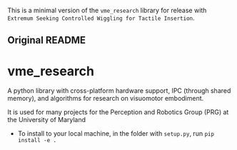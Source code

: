 This is a minimal version of the `vme_research` library for release with `Extremum Seeking Controlled Wiggling for Tactile Insertion`.

## Original README
# vme_research

A python library with cross-platform hardware support, IPC (through shared memory), and algorithms for research on visuomotor embodiment.

It is used for many projects for the Perception and Robotics Group (PRG) at the University of Maryland

- To install to your local machine, in the folder with ```setup.py```, run ```pip install -e .```

